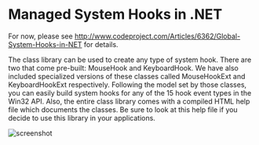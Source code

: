 Managed System Hooks in .NET
====================

For now, please see http://www.codeproject.com/Articles/6362/Global-System-Hooks-in-NET for details.

The class library can be used to create any type of system hook. There are two that come pre-built: MouseHook and KeyboardHook. We have also included specialized versions of these classes called MouseHookExt and KeyboardHookExt respectively. Following the model set by those classes, you can easily build system hooks for any of the 15 hook event types in the Win32 API. Also, the entire class library comes with a compiled HTML help file which documents the classes. Be sure to look at this help file if you decide to use this library in your applications.

![screenshot](https://raw.github.com/mikeckennedy/managed_system_hooks/master/screenshots/SystemHookSampleApp.jpg)
